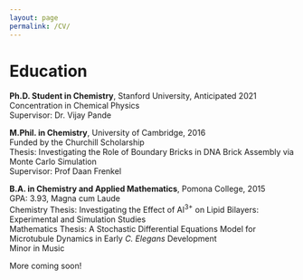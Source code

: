 ```yaml
---
layout: page
permalink: /CV/
---
```


# Education

**Ph.D. Student in Chemistry**, Stanford University, Anticipated 2021  
Concentration in Chemical Physics  
Supervisor: Dr. Vijay Pande  

**M.Phil. in Chemistry**, University of Cambridge, 2016  
Funded by the Churchill Scholarship  
Thesis: Investigating the Role of Boundary Bricks in DNA Brick Assembly via Monte Carlo Simulation  
Supervisor: Prof Daan Frenkel  


**B.A. in Chemistry and Applied Mathematics**, Pomona College, 2015  
GPA: 3.93, Magna cum Laude  
Chemistry Thesis: Investigating the Effect of Al<sup>3+</sup> on Lipid Bilayers: Experimental and Simulation Studies  
Mathematics Thesis: A Stochastic Differential Equations Model for Microtubule Dynamics in Early *C. Elegans* Development  
Minor in Music  



More coming soon!
